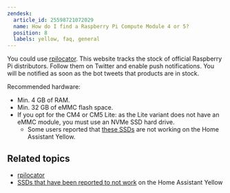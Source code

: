 ```yaml
---
zendesk:
  article_id: 25598721072029
  name: How do I find a Raspberry Pi Compute Module 4 or 5?
  position: 8
  labels: yellow, faq, general
---
```


You could use [rpilocator](https://rpilocator.com/). This website tracks the stock of official Raspberry Pi distributors. Follow them on Twitter and enable push notifications. You will be notified as soon as the bot tweets that products are in stock.

Recommended hardware:

- Min. 4 GB of RAM.
- Min. 32 GB of eMMC flash space.
- If you opt for the CM4 or CM5 Lite: as the Lite variant does not have an eMMC module, you must use an NVMe SSD hard drive.
  - Some users reported that [these SSDs](/hc/en-us/articles/25592268332445) are not working on the Home Assistant Yellow.

## Related topics

- [rpilocator](https://rpilocator.com/)
- [SSDs that have been reported to not work](/hc/en-us/articles/25592268332445) on the Home Assistant Yellow
